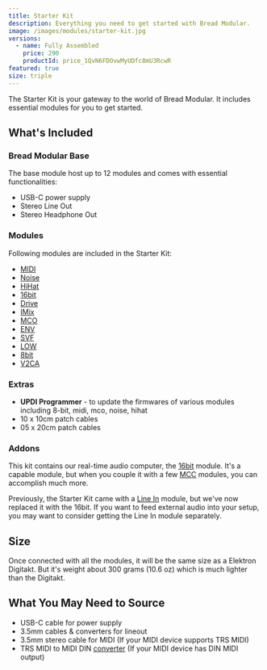 ```yaml
---
title: Starter Kit
description: Everything you need to get started with Bread Modular.
image: /images/modules/starter-kit.jpg
versions:
  - name: Fully Assembled
    price: 290
    productId: price_1QvN6FDOvwMyUDfc8mU3RcwR
featured: true
size: triple
---
```


The Starter Kit is your gateway to the world of Bread Modular. It includes essential modules for you to get started.

## What's Included

### Bread Modular Base

The base module host up to 12 modules and comes with essential functionalities:

* USB-C power supply
* Stereo Line Out
* Stereo Headphone Out

### Modules

Following modules are included in the Starter Kit:

* [MIDI](/modules/midi)
* [Noise](/modules/noise)
* [HiHat](/modules/hihat)
* [16bit](/modules/16bit)
* [Drive](/modules/drive)
* [IMix](/modules/imix)
* [MCO](/modules/mco)
* [ENV](/modules/env)
* [SVF](/modules/svf)
* [LOW](/modules/low)
* [8bit](/modules/8bit)
* [V2CA](/modules/v2ca)

### Extras

* **UPDI Programmer** - to update the firmwares of various modules including 8-bit, midi, mco, noise, hihat
* 10 x 10cm patch cables
* 05 x 20cm patch cables

### Addons

This kit contains our real-time audio computer, the [16bit](/modules/16bit) module. It's a capable module, but when you couple it with a few [MCC](/modules/mcc) modules, you can accomplish much more.

Previously, the Starter Kit came with a [Line In](/modules/line_in) module, but we've now replaced it with the 16bit. If you want to feed external audio into your setup, you may want to consider getting the Line In module separately.

## Size

Once connected with all the modules, it will be the same size as a Elektron Digitakt. But it's weight about 300 grams (10.6 oz) which is much lighter than the Digitakt.

## What You May Need to Source

* USB-C cable for power supply
* 3.5mm cables & converters for lineout
* 3.5mm stereo cable for MIDI (If your MIDI device supports TRS MIDI)
* TRS MIDI to MIDI DIN [converter](https://www.amazon.com/s?k=MIDI+to+TRS) (If your MIDI device has DIN MIDI output)

